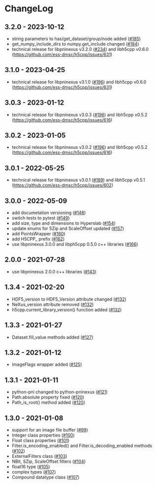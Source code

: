 # ChangeLog

## 3.2.0 - 2023-10-12
- string parameters to has/get_dataset/group/node added ([#185](https://github.com/pni-libraries/python-pninexus/pull/185))
- get_numpy_include_dirs to numpy.get_include changed ([#184](https://github.com/pni-libraries/python-pninexus/pull/183))
- technical release for libpninexus v3.2.0 ([#234](https://github.com/pni-libraries/libpninexus/issues/234)) and libh5cpp v0.6.0 (https://github.com/ess-dmsc/h5cpp/issues/631)

## 3.1.0 - 2023-04-25
- technical release for libpninexus v3.1.0 ([#196](https://github.com/pni-libraries/libpninexus/issues/213)) and libh5cpp v0.6.0 (https://github.com/ess-dmsc/h5cpp/issues/631)

## 3.0.3 - 2023-01-12
- technical release for libpninexus v3.0.3 ([#196](https://github.com/pni-libraries/libpninexus/issues/196)) and libh5cpp v0.5.2 (https://github.com/ess-dmsc/h5cpp/issues/616)

## 3.0.2 - 2023-01-05
- technical release for libpninexus v3.0.2 ([#196](https://github.com/pni-libraries/libpninexus/issues/196)) and libh5cpp v0.5.2 (https://github.com/ess-dmsc/h5cpp/issues/616)

## 3.0.1 - 2022-05-25
- technical release for libpninexus v3.0.1 ([#189](https://github.com/pni-libraries/libpninexus/issues/189)) and libh5cpp v0.5.1 (https://github.com/ess-dmsc/h5cpp/issues/602)

## 3.0.0 - 2022-05-09
- add documetation versioning ([#148](https://github.com/pni-libraries/python-pninexus/pull/148))
- switch tests to pytest ([#149](https://github.com/pni-libraries/python-pninexus/pull/149))
- add size, type and dimensions to Hyperslab ([#154](https://github.com/pni-libraries/python-pninexus/pull/154))
- update enums for SZip and ScaleOffset updated ([#157](https://github.com/pni-libraries/python-pninexus/pull/157))
- add PointsWrapper ([#160](https://github.com/pni-libraries/python-pninexus/pull/160))
- add H5CPP_ prefix ([#162](https://github.com/pni-libraries/python-pninexus/pull/162))
- use libpninexus 3.0.0 and libph5cpp 0.5.0 c++ libraries ([#166](https://github.com/pni-libraries/python-pninexus/pull/166))


## 2.0.0 - 2021-07-28
- use libpninexus 2.0.0 c++ libraries ([#143](https://github.com/pni-libraries/python-pninexus/pull/143))

## 1.3.4 - 2021-02-20
- HDF5_version to HDF5_Version attribute changed ([#132](https://github.com/pni-libraries/python-pninexus/pull/132))
- NeXus_version attribute removed ([#132](https://github.com/pni-libraries/python-pninexus/pull/132))
- h5cpp.current_library_version() function added ([#132](https://github.com/pni-libraries/python-pninexus/pull/132))

## 1.3.3 - 2021-01-27
- Dataset.fill_value methods added ([#127](https://github.com/pni-libraries/python-pninexus/pull/127))

## 1.3.2 - 2021-01-12
- ImageFlags wrapper added ([#125](https://github.com/pni-libraries/python-pninexus/pull/125))

## 1.3.1 - 2021-01-11
- python-pni changed to python-pninexus ([#121](https://github.com/pni-libraries/python-pninexus/pull/121))
- Path.absolute property fixed ([#120](https://github.com/pni-libraries/python-pninexus/pull/120))
- Path_is_root() method added ([#120](https://github.com/pni-libraries/python-pninexus/pull/120))

## 1.3.0 - 2021-01-08
- support for an image file buffer ([#99](https://github.com/pni-libraries/python-pninexus/pull/99))
- Integer class properties ([#100](https://github.com/pni-libraries/python-pninexus/pull/100))
- Float class properties ([#101](https://github.com/pni-libraries/python-pninexus/pull/101))
- Filter.is_encoding_enabled() and Filter.is_decoding_enabled methods ([#102](https://github.com/pni-libraries/python-pninexus/pull/102))
- ExternalFilters class ([#103](https://github.com/pni-libraries/python-pninexus/pull/103))
- NBit, SZip, ScaleOffset filters ([#104](https://github.com/pni-libraries/python-pninexus/pull/104))
- float16 type ([#105](https://github.com/pni-libraries/python-pninexus/pull/105))
- complex types ([#107](https://github.com/pni-libraries/python-pninexus/pull/107))
- Compound datatype class ([#107](https://github.com/pni-libraries/python-pninexus/pull/107))


